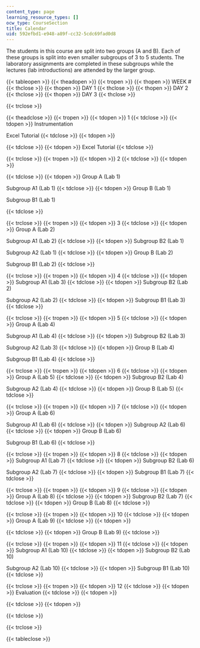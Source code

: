 ```yaml
---
content_type: page
learning_resource_types: []
ocw_type: CourseSection
title: Calendar
uid: 592efbd1-e948-a89f-cc32-5cdc69fad0d8
---
```


The students in this course are split into two groups (A and B). Each of these groups is split into even smaller subgroups of 3 to 5 students. The laboratory assignments are completed in these subgroups while the lectures (lab introductions) are attended by the larger group.

{{< tableopen >}}
{{< theadopen >}}
{{< tropen >}}
{{< thopen >}}
WEEK #
{{< thclose >}}
{{< thopen >}}
DAY 1
{{< thclose >}}
{{< thopen >}}
DAY 2
{{< thclose >}}
{{< thopen >}}
DAY 3
{{< thclose >}}

{{< trclose >}}

{{< theadclose >}}
{{< tropen >}}
{{< tdopen >}}
1
{{< tdclose >}}
{{< tdopen >}}
Instrumentation  
  
Excel Tutorial
{{< tdclose >}}
{{< tdopen >}}

{{< tdclose >}}
{{< tdopen >}}
Excel Tutorial
{{< tdclose >}}

{{< trclose >}}
{{< tropen >}}
{{< tdopen >}}
2
{{< tdclose >}}
{{< tdopen >}}

{{< tdclose >}}
{{< tdopen >}}
Group A (Lab 1)  
  
Subgroup A1 (Lab 1)
{{< tdclose >}}
{{< tdopen >}}
Group B (Lab 1)  
  
Subgroup B1 (Lab 1)  

{{< tdclose >}}

{{< trclose >}}
{{< tropen >}}
{{< tdopen >}}
3
{{< tdclose >}}
{{< tdopen >}}
Group A (Lab 2)  
  
Subgroup A1 (Lab 2)
{{< tdclose >}}
{{< tdopen >}}
Subgroup B2 (Lab 1)  
  
Subgroup A2 (Lab 1)
{{< tdclose >}}
{{< tdopen >}}
Group B (Lab 2)  
  
Subgroup B1 (Lab 2)
{{< tdclose >}}

{{< trclose >}}
{{< tropen >}}
{{< tdopen >}}
4
{{< tdclose >}}
{{< tdopen >}}
Subgroup A1 (Lab 3)
{{< tdclose >}}
{{< tdopen >}}
Subgroup B2 (Lab 2)  
  
Subgroup A2 (Lab 2)
{{< tdclose >}}
{{< tdopen >}}
Subgroup B1 (Lab 3)
{{< tdclose >}}

{{< trclose >}}
{{< tropen >}}
{{< tdopen >}}
5
{{< tdclose >}}
{{< tdopen >}}
Group A (Lab 4)  
  
Subgroup A1 (Lab 4)
{{< tdclose >}}
{{< tdopen >}}
Subgroup B2 (Lab 3)  
  
Subgroup A2 (Lab 3)
{{< tdclose >}}
{{< tdopen >}}
Group B (Lab 4)  
  
Subgroup B1 (Lab 4)
{{< tdclose >}}

{{< trclose >}}
{{< tropen >}}
{{< tdopen >}}
6
{{< tdclose >}}
{{< tdopen >}}
Group A (Lab 5)
{{< tdclose >}}
{{< tdopen >}}
Subgroup B2 (Lab 4)  
  
Subgroup A2 (Lab 4)
{{< tdclose >}}
{{< tdopen >}}
Group B (Lab 5)
{{< tdclose >}}

{{< trclose >}}
{{< tropen >}}
{{< tdopen >}}
7
{{< tdclose >}}
{{< tdopen >}}
Group A (Lab 6)  
  
Subgroup A1 (Lab 6)
{{< tdclose >}}
{{< tdopen >}}
Subgroup A2 (Lab 6)
{{< tdclose >}}
{{< tdopen >}}
Group B (Lab 6)  
  
Subgroup B1 (Lab 6)
{{< tdclose >}}

{{< trclose >}}
{{< tropen >}}
{{< tdopen >}}
8
{{< tdclose >}}
{{< tdopen >}}
Subgroup A1 (Lab 7)
{{< tdclose >}}
{{< tdopen >}}
Subgroup B2 (Lab 6)  
  
Subgroup A2 (Lab 7)
{{< tdclose >}}
{{< tdopen >}}
Subgroup B1 (Lab 7)
{{< tdclose >}}

{{< trclose >}}
{{< tropen >}}
{{< tdopen >}}
9
{{< tdclose >}}
{{< tdopen >}}
Group A (Lab 8)
{{< tdclose >}}
{{< tdopen >}}
Subgroup B2 (Lab 7)
{{< tdclose >}}
{{< tdopen >}}
Group B (Lab 8)
{{< tdclose >}}

{{< trclose >}}
{{< tropen >}}
{{< tdopen >}}
10
{{< tdclose >}}
{{< tdopen >}}
Group A (Lab 9)
{{< tdclose >}}
{{< tdopen >}}

{{< tdclose >}}
{{< tdopen >}}
Group B (Lab 9)
{{< tdclose >}}

{{< trclose >}}
{{< tropen >}}
{{< tdopen >}}
11
{{< tdclose >}}
{{< tdopen >}}
Subgroup A1 (Lab 10)
{{< tdclose >}}
{{< tdopen >}}
Subgroup B2 (Lab 10)  
  
Subgroup A2 (Lab 10)
{{< tdclose >}}
{{< tdopen >}}
Subgroup B1 (Lab 10)
{{< tdclose >}}

{{< trclose >}}
{{< tropen >}}
{{< tdopen >}}
12
{{< tdclose >}}
{{< tdopen >}}
Evaluation
{{< tdclose >}}
{{< tdopen >}}

{{< tdclose >}}
{{< tdopen >}}

{{< tdclose >}}

{{< trclose >}}

{{< tableclose >}}